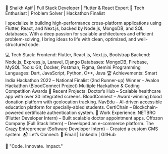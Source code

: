 🚀 Shaikh Asif | Full Stack Developer | Flutter & React Expert
🔹 Tech Enthusiast | Problem Solver | Hackathon Finalist

I specialize in building high-performance cross-platform applications using Flutter, React, and Next.js, backed by Node.js, MongoDB, and SQL databases. With a deep passion for scalable architectures and efficient problem-solving, I bring ideas to life with clean, optimized, and well-structured code.

💻 Tech Stack:
Frontend: Flutter, React.js, Next.js, Bootstrap
Backend: Node.js, Express.js, Laravel, Django
Databases: MongoDB, Firebase, MySQL
Tools: Git, Docker, Postman, Figma, Gemini
Programming Languages: Dart, JavaScript, Python, C++, Java
🏆 Achievements:
Smart India Hackathon 2022 – National Finalist (2nd Runner-up)
Winner - Avalon Hackathon (BloodConnect Project)
Multiple Hackathon & Coding Competition Awards
🚀 Recent Projects:
Doctor’s Hub – Scalable healthcare app with over 30 integrated screens.
BloodConnect – Award-winning blood donation platform with geolocation tracking.
NavEdu – AI-driven accessible education platform for specially-abled students.
CertiChain – Blockchain-powered certificate authentication system.
📌 Work Experience:
NETBRO (Flutter Developer Intern) – Built scalable doctor appointment apps.
Offozon Company (Full Stack Intern) – Developed an e-commerce platform.
The Crazy Entrepreneur (Software Developer Intern) – Created a custom CMS system.
📬 Let’s Connect:
📧 Email | LinkedIn | GitHub

🔹 "Code. Innovate. Impact."
